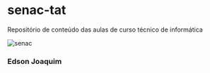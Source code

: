 # senac-tat
Repositório de conteúdo das aulas de curso técnico de informática 

![senac](https://github.com/joaquim360/senac-tat/tree/main/UC1/assets)

### Edson Joaquim 
